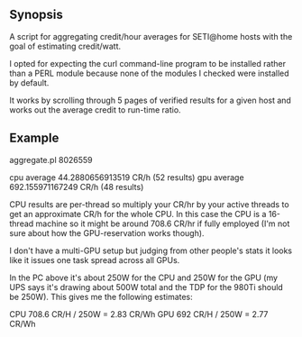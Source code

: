 ## Synopsis

A script for aggregating credit/hour averages for SETI@home hosts with the 
goal of estimating credit/watt.

I opted for expecting the curl command-line program to be installed rather
than a PERL module because none of the modules I checked were installed by
default.

It works by scrolling through 5 pages of verified results for a given
host and works out the average credit to run-time ratio.

## Example

aggregate.pl 8026559

cpu average 44.2880656913519 CR/h (52 results)
gpu average 692.155971167249 CR/h (48 results)

CPU results are per-thread so multiply your CR/hr by your active threads to
get an approximate CR/h for the whole CPU. In this case the CPU is a 16-thread
machine so it might be around 708.6 CR/hr if fully employed (I'm not sure 
about how the GPU-reservation works though).

I don't have a multi-GPU setup but judging from other people's stats it looks
like it issues one task spread across all GPUs.

In the PC above it's about 250W for the CPU and 250W for the GPU (my UPS says
it's drawing about 500W total and the TDP for the 980Ti should be 250W). This
gives me the following estimates:

CPU 708.6 CR/H / 250W = 2.83 CR/Wh
GPU 692 CR/H / 250W = 2.77 CR/Wh

